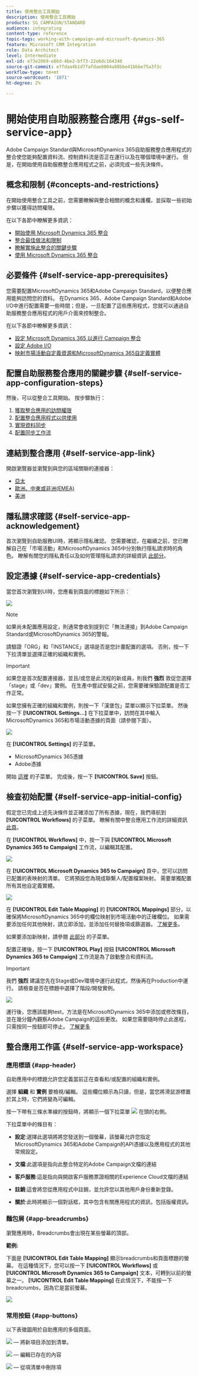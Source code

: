 ```yaml
---
title: 使用整合工具開始
description: 使用整合工具開始
products: SG_CAMPAIGN/STANDARD
audience: integrating
content-type: reference
topic-tags: working-with-campaign-and-microsoft-dynamics-365
feature: Microsoft CRM Integration
role: Data Architect
level: Intermediate
exl-id: e73e2069-e86d-4be2-bf73-22e6dc164340
source-git-commit: e7fdaa4b1d77afdae8004a88bbe41bbbe75a3f3c
workflow-type: tm+mt
source-wordcount: '1071'
ht-degree: 2%

---
```


# 開始使用自助服務整合應用 {#gs-self-service-app}

Adobe Campaign Standard與MicrosoftDynamics 365自助服務整合應用程式的整合使您能夠配置資料流、控制資料流是否正在運行以及在哪個環境中運行。 但是，在開始使用自助服務整合應用程式之前，必須完成一些先決條件。

## 概念和限制 {#concepts-and-restrictions}

在開始使用整合工具之前，您需要瞭解與整合相關的概念和護欄，並採取一些初始步驟以獲得訪問權限。

在以下各節中瞭解更多資訊：

* [開始使用 Microsoft Dynamics 365 整合](../../integrating/using/d365-acs-get-started.md)
* [整合最佳做法和限制](../../integrating/using/d365-acs-notices-and-recommendations.md)
* [瞭解實施此整合的關鍵步驟](../../integrating/using/d365-acs-get-started.md#request-and-implement-this-integration)
* [使用 Microsoft Dynamics 365 整合](../../integrating/using/d365-acs-using-the-integration.md)

## 必要條件 {#self-service-app-prerequisites}

您需要配置MicrosoftDynamics 365和Adobe Campaign Standard，以便整合應用能夠訪問您的資料。 在Dynamics 365、Adobe Campaign Standard和Adobe I/O中進行配置需要一些時間；但是，一旦配置了這些應用程式，您就可以通過自助服務整合應用程式的用戶介面來控制整合。

在以下各節中瞭解更多資訊：

* [設定 Microsoft Dynamics 365 以進行 Campaign 整合](../../integrating/using/d365-acs-configure-d365.md)
* [設定 Adobe I/O](../../integrating/using/d365-acs-configure-adobe-io.md)
* [映射市場活動自定義資源和MicrosoftDynamics 365自定義實體](../../integrating/using/d365-acs-notices-and-recommendations.md)

## 配置自助服務整合應用的關鍵步驟 {#self-service-app-configuration-steps}

然後，可以從整合工具開始。 按步驟執行：

1. [獲取整合應用的訪問權限](../../integrating/using/d365-acs-self-service-app-control-access.md)
1. [配置整合應用程式以供使用](../../integrating/using/d365-acs-self-service-app-settings.md)
1. [實現資料同步](../../integrating/using/d365-acs-self-service-app-data-sync.md)
1. [配置同步工作流](../../integrating/using/d365-acs-self-service-app-workflows.md)

## 連結到整合應用 {#self-service-app-link}

開啟瀏覽器並瀏覽到與您的區域關聯的連接器：

* [亞太](https://d365-acs-ap.ea.adobe.com/)
* [歐洲、中東或非洲(EMEA)](https://d365-acs-em.ea.adobe.com/)
* [美洲](https://d365-acs-am.ea.adobe.com/)

## 隱私請求確認 {#self-service-app-acknowledgement}

首次瀏覽到自助服務UI時，將顯示隱私確認。 您需要確認，在繼續之前，您已瞭解自己在「市場活動」和MicrosoftDynamics 365中分別執行隱私請求時的角色。
瞭解有關您的隱私責任以及如何管理隱私請求的詳細資訊 [此部分](../../integrating/using/d365-acs-notices-and-recommendations.md#acs-msdyn-manage-privacy)。

## 設定憑據 {#self-service-app-credentials}

當您首次瀏覽到UI時，您應看到頁面的標題如下所示：

![](assets/do-not-localize/d365-to-acs-ui-header.png)

>[!NOTE]
>
> 如果尚未配置應用設定，則通常會收到提到它「無法連接」到Adobe Campaign Standard或MicrosoftDynamics 365的警報。

請驗證「ORG」和「INSTANCE」選項是否是您計畫配置的選項。  否則，按一下下拉清單並選擇正確的組織和實例。

>[!IMPORTANT]
>
> 如果您是首次配置連接器，並且/或您是此流程的新成員，則我們 **強烈** 敦促您選擇「stage」或「dev」實例。 在生產中嘗試安裝之前，您需要確保驗證配置是否工作正常。

如果您擁有正確的組織和實例，則按一下「漢堡包」菜單以顯示下拉菜單。 然後按一下 **[!UICONTROL Settings...]** 在下拉菜單中，訪問在其中輸入MicrosoftDynamics 365和市場活動憑據的頁面（請參閱下面）。

![](assets/do-not-localize/d365-to-acs-ui-page-workflows-menu-pointers.png)

在 **[!UICONTROL Settings]** 的子菜單。

* MicrosoftDynamics 365憑據
* Adobe憑據

開始 [這裡](../../integrating/using/d365-acs-self-service-app-settings.md) 的子菜單。 完成後，按一下 **[!UICONTROL Save]** 按鈕。

## 檢查初始配置 {#self-service-app-initial-config}

假定您已完成上述先決條件並正確添加了所有憑據，現在，我們導航到 **[!UICONTROL Workflows]** 的子菜單。 瞭解有關中整合應用工作流的詳細資訊 [此頁](../../integrating/using/d365-acs-self-service-app-workflows.md)。

在  **[!UICONTROL Workflows]** 中，按一下與 **[!UICONTROL Microsoft Dynamics 365 to Campaign]** 工作流，以編輯其配置。

![](assets/do-not-localize/d365-to-acs-ui-page-workflows-ingress-edit-pointer.png)

在 **[!UICONTROL Microsoft Dynamics 365 to Campaign]** 頁中，您可以訪問已配置的表映射的清單。  它將預設您為現成聯繫人/配置檔案映射。 需要單獨配置所有其他自定義實體。

![](assets/do-not-localize/d365-to-acs-ui-page-ingress-top-pointers.png)

在 **[!UICONTROL Edit Table Mapping]** 的 **[!UICONTROL Mappings]** 部分，以確保將MicrosoftDynamics 365中的欄位映射到市場活動中的正確欄位。 如果需要添加任何其他映射，請立即添加，並添加任何替換項或篩選器。 [了解更多](../../integrating/using/d365-acs-self-service-app-data-sync.md)。

如果要添加新映射，請參閱 [此部分](../../integrating/using/d365-acs-self-service-app-data-sync.md#add-a-new-mapping) 的子菜單。

配置正確後，按一下 **[!UICONTROL Play]** 按鈕 **[!UICONTROL Microsoft Dynamics 365 to Campaign]** 工作流是為了啟動整合和資料流。

>[!IMPORTANT]
>
>我們 **強烈** 建議您先在Stage或Dev環境中運行此程式，然後再在Production中運行。 請檢查是否在標題中選擇了階段/開發實例。

![](assets/do-not-localize/d365-to-acs-ui-page-workflows-ingress-play-pointer.png)

運行後，您應該能夠test，方法是在MicrosoftDynamics 365中添加或修改條目，並在幾分鐘內觀察Adobe Campaign的這些更改。 如果您需要隨時停止此進程，只需按同一按鈕即可停止。 [了解更多](../../integrating/using/d365-acs-self-service-app-workflows.md#workflow-status)


## 整合應用工作區 {#self-service-app-workspace}

### 應用標頭 {#app-header}

自助應用中的標題允許您定義當前正在查看和/或配置的組織和實例。

選擇 **組織** 和 **實例** 要檢視/編輯。 這些欄位顯示為只讀，但是，當您將滑鼠游標置於其上時，它們將變為可編輯。

按一下帶有三條水準線的按鈕時，將顯示一個下拉菜單 ![](assets//do-not-localize/d365-to-acs-icon-hamburger.png) 在頭的右側。

下拉菜單中的條目有：

* **設定**:選擇此選項將將您發送到一個螢幕，該螢幕允許您指定MicrosoftDynamics 365和Adobe Campaign的API憑據以及應用程式的其他常規設定。

* **文檔**:此選項是指向此整合特定的Adobe Campaign文檔的連結

* **客戶服務**:這是指向與開啟客戶服務票證相關的Experience Cloud文檔的連結

* **註銷**:這會將您從應用程式中註銷，並允許您以其他用戶身份重新登錄。

* **關於**:此時將顯示一個對話框，其中包含有關應用程式的資訊，包括版權資訊。

### 麵包屑 {#app-breadcrumbs}

瀏覽應用時，Breadcrumbs會出現在某些螢幕的頂部。

**範例:**

下面是 **[!UICONTROL Edit Table Mapping]** 顯示breadcrumbs和頁面標題的螢幕。 在這種情況下，您可以按一下 **[!UICONTROL Workflows]** 或 **[!UICONTROL Microsoft Dynamics 365 to Campaign]** 文本，可轉到以前的螢幕之一。 **[!UICONTROL Edit Table Mapping]** 在此情況下，不能按一下breadcrumbs，因為它是當前螢幕。

![](assets/do-not-localize/d365-to-acs-breadcrumbs-ingress.png)

### 常用按鈕 {#app-buttons}

以下表徵圖用於自助應用的多個頁面。

![](assets/do-not-localize/d365-to-acs-icon-add.png)  — 將新項目添加到清單。

![](assets/do-not-localize/d365-to-acs-icon-edit.png)  — 編輯已存在的內容

![](assets/do-not-localize/d365-to-acs-icon-delete.png)  — 從項清單中刪除項
